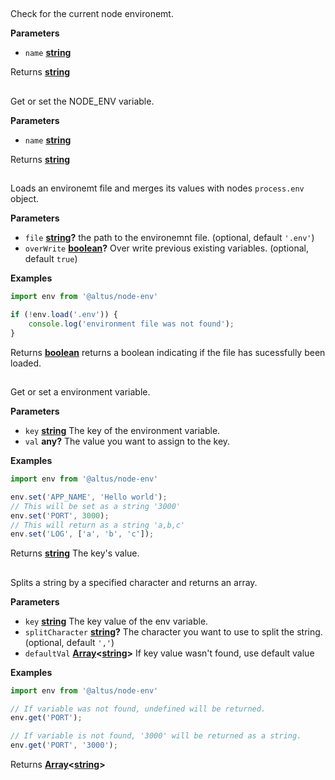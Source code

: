 <!-- Generated by documentation.js. Update this documentation by updating the source code. -->

## 

Check for the current node environemt.

**Parameters**

-   `name` **[string](https://developer.mozilla.org/en-US/docs/Web/JavaScript/Reference/Global_Objects/String)** 

Returns **[string](https://developer.mozilla.org/en-US/docs/Web/JavaScript/Reference/Global_Objects/String)** 

## 

Get or set the NODE_ENV variable.

**Parameters**

-   `name` **[string](https://developer.mozilla.org/en-US/docs/Web/JavaScript/Reference/Global_Objects/String)** 

Returns **[string](https://developer.mozilla.org/en-US/docs/Web/JavaScript/Reference/Global_Objects/String)** 

## 

Loads an environemt file and merges its values with
nodes `process.env` object.

**Parameters**

-   `file` **[string](https://developer.mozilla.org/en-US/docs/Web/JavaScript/Reference/Global_Objects/String)?** the path to the environemnt file. (optional, default `'.env'`)
-   `overWrite` **[boolean](https://developer.mozilla.org/en-US/docs/Web/JavaScript/Reference/Global_Objects/Boolean)?** Over write previous existing variables. (optional, default `true`)

**Examples**

```javascript
import env from '@altus/node-env'

if (!env.load('.env')) {
	console.log('environment file was not found');
}
```

Returns **[boolean](https://developer.mozilla.org/en-US/docs/Web/JavaScript/Reference/Global_Objects/Boolean)** returns a boolean indicating if the file has sucessfully been loaded.

## 

Get or set a environment variable.

**Parameters**

-   `key` **[string](https://developer.mozilla.org/en-US/docs/Web/JavaScript/Reference/Global_Objects/String)** The key of the environment variable.
-   `val` **any?** The value you want to assign to the key.

**Examples**

```javascript
import env from '@altus/node-env'

env.set('APP_NAME', 'Hello world');
// This will be set as a string '3000'
env.set('PORT', 3000);
// This will return as a string 'a,b,c'
env.set('LOG', ['a', 'b', 'c']);
```

Returns **[string](https://developer.mozilla.org/en-US/docs/Web/JavaScript/Reference/Global_Objects/String)** The key's value.

## 

Splits a string by a specified character and returns an array.

**Parameters**

-   `key` **[string](https://developer.mozilla.org/en-US/docs/Web/JavaScript/Reference/Global_Objects/String)** The key value of the env variable.
-   `splitCharacter` **[string](https://developer.mozilla.org/en-US/docs/Web/JavaScript/Reference/Global_Objects/String)?** The character you want to use to split the string. (optional, default `','`)
-   `defaultVal` **[Array](https://developer.mozilla.org/en-US/docs/Web/JavaScript/Reference/Global_Objects/Array)&lt;[string](https://developer.mozilla.org/en-US/docs/Web/JavaScript/Reference/Global_Objects/String)>** If key value wasn't found, use default value

**Examples**

```javascript
import env from '@altus/node-env'

// If variable was not found, undefined will be returned.
env.get('PORT');

// If variable is not found, '3000' will be returned as a string.
env.get('PORT', '3000');
```

Returns **[Array](https://developer.mozilla.org/en-US/docs/Web/JavaScript/Reference/Global_Objects/Array)&lt;[string](https://developer.mozilla.org/en-US/docs/Web/JavaScript/Reference/Global_Objects/String)>** 
